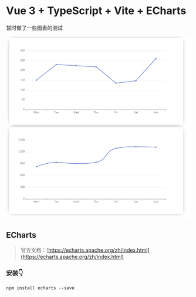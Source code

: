 # Vue 3 + TypeScript + Vite + ECharts

暂时做了一些图表的测试  

![图 1](img/92a4b4a64a12530cbec9542febbceb3e51fbb1559b0dc65eeab0d62dd21bdc43.png)  


## ECharts

>官方文档：[https://echarts.apache.org/zh/index.html](https://echarts.apache.org/zh/index.html)

### 安装👇
```shell
npm install echarts --save
```